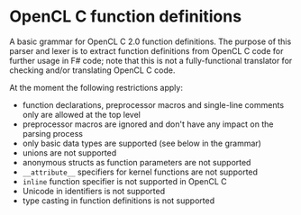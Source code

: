 # OpenCL C function definitions

A basic grammar for OpenCL C 2.0 function definitions. The purpose of this parser and lexer is to extract
function definitions from OpenCL C code for further usage in F# code; note that this is not a fully-functional
translator for checking and/or translating OpenCL C code.

At the moment the following restrictions apply:

* function declarations, preprocessor macros and single-line comments only are allowed at the top level
* preprocessor macros are ignored and don't have any impact on the parsing process
* only basic data types are supported (see below in the grammar)
* unions are not supported
* anonymous structs as function parameters are not supported
* `__attribute__` specifiers for kernel functions are not supported
* `inline` function specifier is not supported in OpenCL C
* Unicode in identifiers is not supported
* type casting in function definitions is not supported
